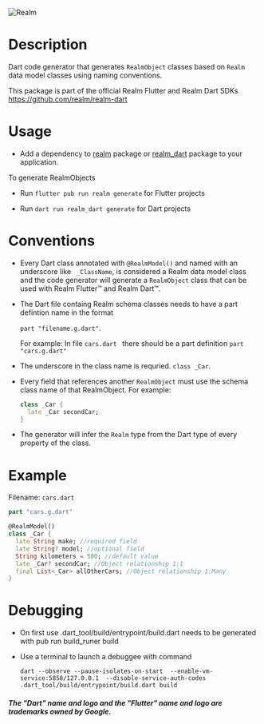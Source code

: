 ![Realm](https://github.com/realm/realm-dart/raw/master/logo.png)

# Description

Dart code generator that generates `RealmObject` classes based on `Realm` data model classes using naming conventions.

This package is part of the official Realm Flutter and Realm Dart SDKs https://github.com/realm/realm-dart

# Usage

* Add a dependency to [realm](https://pub.dev/packages/realm) package or [realm_dart](https://pub.dev/packages/realm_dart) package to your application.

To generate RealmObjects

* Run `flutter pub run realm generate` for Flutter projects

* Run `dart run realm_dart generate` for Dart projects

# Conventions

* Every Dart class annotated with `@RealmModel()` and named with an underscore like ` _ClassName`, is considered a Realm data model class and the code generator will generate a `RealmObject` class that can be used with Realm Flutter™ and Realm Dart™. 

* The Dart file containg Realm schema classes needs to have a part defintion name in the format

  `part "filename.g.dart"`.

  For example: In file `cars.dart ` there should be a part definition `part "cars.g.dart"`

* The underscore in the class name is requried. `class _Car`.

* Every field that references another `RealmObject` must use the schema class name of that RealmObject. For example:
  ```dart
  class _Car {
    late _Car secondCar;
  }
  ```

* The generator will infer the `Realm` type from the Dart type of every property of the class.

# Example  

Filename: `cars.dart`

```Dart
part "cars.g.dart"

@RealmModel()
class _Car {
  late String make; //required field
  late String? model; //optional field
  String kilometers = 500; //default value
  late _Car? secondCar; //Object relationship 1:1
  final List<_Car> allOtherCars; //Object relationship 1:Many
}
```

# Debugging

* On first use .dart_tool/build/entrypoint/build.dart needs to be generated with pub run build_runer build

* Use a terminal to launch a debuggee with command

  ```
  dart --observe --pause-isolates-on-start  --enable-vm-service:5858/127.0.0.1  --disable-service-auth-codes .dart_tool/build/entrypoint/build.dart build
  ```

##### The "Dart" name and logo and the "Flutter" name and logo are trademarks owned by Google.